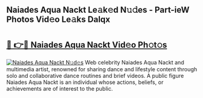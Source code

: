 ## Naiades Aqua Nackt Le𝚊k𝚎d N𝚞𝚍es - Part-ieW Photos Vid𝚎o Le𝚊ks Dalqx

# <h2><a href="http://fb2suz.evod.top/?m=Naiades+Aqua+Nackt">🔗 👉🔴 Naiades Aqua Nackt Vid𝚎o Ph𝚘t𝚘s</a></h2>

[![Naiades Aqua Nackt N𝚞d𝚎s](https://i.imgur.com/8V9OHl7.gif)](http://fb2suz.evod.top/?m=Naiades+Aqua+Nackt)
Web celebrity Naiades Aqua Nackt and multimedia artist, renowned for sharing dance and lifestyle content through solo and collaborative dance routines and brief videos. A public figure Naiades Aqua Nackt is an individual whose actions, beliefs, or achievements are of interest to the public. 
